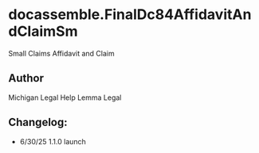 # docassemble.FinalDc84AffidavitAndClaimSm

Small Claims Affidavit and Claim

## Author

Michigan Legal Help
Lemma Legal

## Changelog:
* 6/30/25  1.1.0 launch


